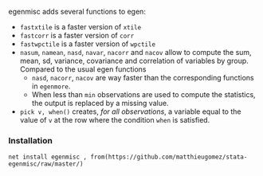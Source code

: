 egenmisc adds several functions to egen:
- `fastxtile` is a faster version of `xtile`
- `fastcorr` is a faster version of `corr`
- `fastwpctile` is a faster version of `wpctile`
- `nasum`, `namean`, `nasd`, `navar`,   `nacorr` and `nacov` allow to compute the sum, mean, sd, variance, covariance and correlation of variables by group. Compared to the usual egen functions
	- `nasd`, `nacorr`, `nacov` are way faster than the corresponding functions in `egenmore`.
	- When less than `min` observations are used to compute the statistics, the output is replaced by a missing value.
- `pick v, when()` creates, *for all observations*, a variable equal to the value of `v` at the row where the condition `when` is satisfied. 

### Installation
```
net install egenmisc , from(https://github.com/matthieugomez/stata-egenmisc/raw/master/)
```
